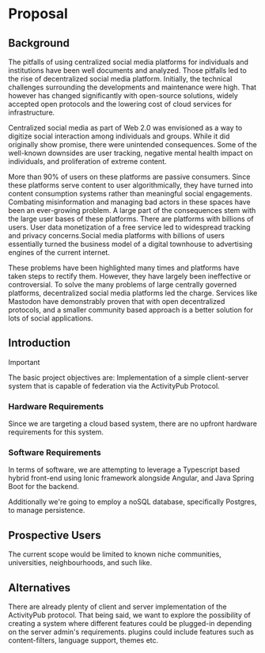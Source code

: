 # Proposal

## Background

The pitfalls of using centralized social media platforms for individuals and institutions have been well documents and analyzed. Those pitfalls led to the rise of decentralized social media platform. Initially, the technical challenges surrounding the developments and maintenance were high. That however has changed significantly with open-source solutions, widely accepted open protocols and the lowering cost of cloud services for infrastructure.   

Centralized social media as part of Web 2.0 was envisioned as a way to digitize social interaction among individuals and groups. While it did originally show promise, there were unintended consequences. Some of the well-known downsides are user tracking, negative mental health impact on individuals, and proliferation of extreme content. 

More than 90% of users on these platforms are passive consumers. Since these platforms serve content to user algorithmically, they have turned into content consumption systems rather than meaningful social engagements. 
Combating misinformation and managing bad actors in these spaces have been an ever-growing problem. A large part of the consequences stem with the large user bases of these platforms. There are platforms with billions of users. User data monetization of a free service led to widespread tracking and privacy concerns.Social media platforms with billions of users essentially turned the business model of a digital townhouse to advertising engines of the current internet. 

These problems have been highlighted many times and platforms have taken steps to rectify them. However, they have largely been ineffective or controversial. To solve the many problems of large centrally governed platforms, decentralized social media platforms led the charge. Services like Mastodon have demonstrably proven that with open decentralized protocols, and a smaller community based approach is a better solution for lots of social applications.

## Introduction

> [!IMPORTANT]
> The basic project objectives are: Implementation of a simple client-server system that is capable of federation via the ActivityPub Protocol.

### Hardware Requirements
Since we are targeting a cloud based system, there are no upfront hardware requirements for this system.

### Software Requirements
In terms of software, we are attempting to leverage a Typescript based hybrid front-end using Ionic framework alongside Angular, and Java Spring Boot for the backend. 

Additionally we're going to employ a noSQL database, specifically Postgres, to manage persistence.

## Prospective Users

The current scope would be limited to known niche communities, universities, neighbourhoods, and such like. 

## Alternatives
There are already plenty of client and server implementation of the ActivityPub protocol. That being said, we want to explore the possibility of creating a system where different features could be plugged-in depending on the server admin's requirements. plugins could include features such as content-filters, language support, themes etc.





